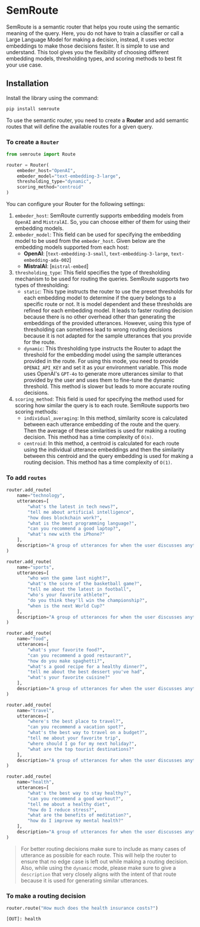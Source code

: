 # SemRoute

SemRoute is a semantic router that helps you route using the semantic meaning of the query. Here, you do not have to train a classifier or call a Large Language Model for making a decision, instead, it uses vector embeddings to make those decisions faster. It is simple to use and understand. This tool gives you the flexibility of choosing different embedding models, thresholding types, and scoring methods to best fit your use case. 

## Installation

Install the library using the command:

```bash
pip install semroute
```

To use the semantic router, you need to create a **Router** and add semantic routes that will define the available routes for a given query.

### To create a `Router`

```python
from semroute import Route

router = Router(
	embeder_host="OpenAI",
	embeder_model="text-embedding-3-large",
	thresholding_type="dynamic",
	scoring_method="centroid"
)
```

You can configure your Router for the following settings:

1. `embeder_host`: SemRoute currently supports embedding models from `OpenAI` and `MistralAI`. So, you can choose either of them for using their embedding models.
2. `embeder_model`: This field can be used for specifying the embedding model to be used from the `embeder_host`. Given below are the embedding models supported from each host:
	- **OpenAI**: \[`text-embedding-3-small`, `text-embedding-3-large`, `text-embedding-ada-002`\]
	- **MistralAI**: \[`mistral-embed`\]
3. `thresholding_type`: This field specifies the type of thresholding mechanism to be used for routing the queries. SemRoute supports two types of thresholding:
	- `static`: This type instructs the router to use the preset thresholds for each embedding model to determine if the query belongs to a specific route or not. It is model dependent and these thresholds are refined for each embedding model. It leads to faster routing decision because there is no other overhead other than generating the embeddings of the provided utterances. However, using this type of thresholding can sometimes lead to wrong routing decisions because it is not adapted for the sample utterances that you provide for the route.
	- `dynamic`: This thresholding type instructs the Router to adapt the threshold for the embedding model using the sample utterances provided in the route. For using this mode, you need to provide `OPENAI_API_KEY` and set it as your environment variable. This mode uses OpenAI's `GPT-4o` to generate more utterances similar to that provided by the user and uses them to fine-tune the dynamic threshold. This method is slower but leads to more accurate routing decisions.
4. `scoring_method`: This field is used for specifying the method used for scoring how similar the query is to each route. SemRoute supports two scoring methods:
	- `individual_averaging`: In this method, similarity score is calculated between each utterance embedding of the route and the query. Then the average of these similarities is used for making a routing decision. This method has a time complexity of `O(n)`.
	- `centroid`: In this method, a centroid is calculated for each route using the individual utterance embeddings and then the similarity between this centroid and the query embedding is used for making a routing decision. This method has a time complexity of `O(1)`.

### To add `routes`

```python
router.add_route(
    name="technology",
    utterances=[
        "what's the latest in tech news?",
        "tell me about artificial intelligence",
        "how does blockchain work?",
        "what is the best programming language?",
        "can you recommend a good laptop?",
        "what's new with the iPhone?"
    ],
    description="A group of utterances for when the user discusses anything related to technology"
)

router.add_route(
    name="sports",
    utterances=[
        "who won the game last night?",
        "what's the score of the basketball game?",
        "tell me about the latest in football",
        "who's your favorite athlete?",
        "do you think they'll win the championship?",
        "when is the next World Cup?"
    ],
    description="A group of utterances for when the user discusses anything related to sports"
)

router.add_route(
    name="food",
    utterances=[
        "what's your favorite food?",
        "can you recommend a good restaurant?",
        "how do you make spaghetti?",
        "what's a good recipe for a healthy dinner?",
        "tell me about the best dessert you've had",
        "what's your favorite cuisine?"
    ],
    description="A group of utterances for when the user discusses anything related to food"
)

router.add_route(
    name="travel",
    utterances=[
        "where's the best place to travel?",
        "can you recommend a vacation spot?",
        "what's the best way to travel on a budget?",
        "tell me about your favorite trip",
        "where should I go for my next holiday?",
        "what are the top tourist destinations?"
    ],
    description="A group of utterances for when the user discusses anything related to travel"
)

router.add_route(
    name="health",
    utterances=[
        "what's the best way to stay healthy?",
        "can you recommend a good workout?",
        "tell me about a healthy diet",
        "how do I reduce stress?",
        "what are the benefits of meditation?",
        "how do I improve my mental health?"
    ],
    description="A group of utterances for when the user discusses anything related to health"
)
```

> For better routing decisions make sure to include as many cases of utterance as possible for each route. This will help the router to ensure that no edge case is left out while making a routing decision. Also, while using the `dynamic` mode, please make sure to give a `description` that very closely aligns with the intent of that route because it is used for generating similar utterances.

### To make a routing decision

```python
router.route("How much does the health insurance costs?")
```

```shell
[OUT]: health
```